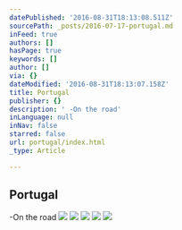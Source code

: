 ```yaml
---
datePublished: '2016-08-31T18:13:08.511Z'
sourcePath: _posts/2016-07-17-portugal.md
inFeed: true
authors: []
hasPage: true
keywords: []
author: []
via: {}
dateModified: '2016-08-31T18:13:07.158Z'
title: Portugal
publisher: {}
description: ' -On the road'
inLanguage: null
inNav: false
starred: false
url: portugal/index.html
_type: Article

---
```

## Portugal

-On the road
![](https://s3-us-west-2.amazonaws.com/the-grid-img/p/681fcefa36afc4fcd6f8e68efa6998368590de8a.jpg)
![](https://s3-us-west-2.amazonaws.com/the-grid-img/p/c15acfbc134c2db87d36c7cabba9dd5626d6b02f.jpg)
![](https://s3-us-west-2.amazonaws.com/the-grid-img/p/293944b7d942ad1adca917122f5ef23a124c11d1.jpg)
![](https://the-grid-user-content.s3-us-west-2.amazonaws.com/640a1978-99e7-40e1-89f1-82a87631d820.jpg)
![](https://s3-us-west-2.amazonaws.com/the-grid-img/p/8db2ec0b829fb8a5d397b49407c0ba4756884cda.jpg)